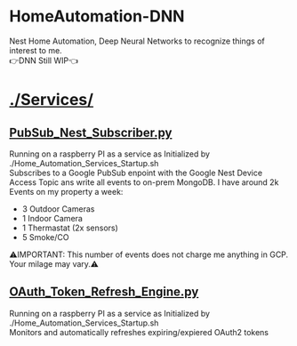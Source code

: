 # HomeAutomation-DNN
Nest Home Automation, Deep Neural Networks to recognize things of interest to me.  
:point_right:DNN Still WIP:point_left:

# [./Services/](https://github.com/darkmatter2222/HomeAutomation-DNN/tree/main/Services)
## [PubSub_Nest_Subscriber.py](https://github.com/darkmatter2222/HomeAutomation-DNN/blob/main/Services/PubSub_Nest_Subscriber.py)
Running on a raspberry PI as a service as Initialized by ./Home_Automation_Services_Startup.sh  
Subscribes to a Google PubSub enpoint with the Google Nest Device Access Topic ans write all events to on-prem MongoDB. I have around 2k Events on my property a week:  
  - 3 Outdoor Cameras  
  - 1 Indoor Camera  
  - 1 Thermastat (2x sensors)  
  - 5 Smoke/CO  
  
:warning:IMPORTANT: This number of events does not charge me anything in GCP. Your milage may vary.:warning:  

## [OAuth_Token_Refresh_Engine.py](https://github.com/darkmatter2222/HomeAutomation-DNN/blob/main/Services/OAuth_Token_Refresh_Engine.py)  
Running on a raspberry PI as a service as Initialized by ./Home_Automation_Services_Startup.sh  
Monitors and automatically refreshes expiring/expiered OAuth2 tokens

